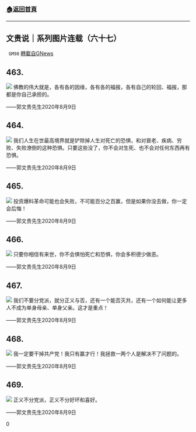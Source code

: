 ###  [:house:返回首頁](https://github.com/ourhimalayas/txt)
---

## 文贵说｜系列图片连载（六十七）
` GM98` [轉載自GNews](https://gnews.org/zh-hans/622778/)

## 463.
![]()![](https://gnews-media-offload.s3.amazonaws.com/wp-content/uploads/2020/12/06104739/102.jpg)
佛教的伟大就是，各有各的因缘，各有各的福报，各有自己的轮回、福报，那都是你自己承担的。

——郭文贵先生2020年8月9日

## 464.
![]()![](https://gnews-media-offload.s3.amazonaws.com/wp-content/uploads/2020/12/06104728/103.jpg)
我们人生在世最高境界就是铲除掉人生对死亡的恐惧，和对衰老、疾病、穷败、失败潦倒的这种恐惧。只要这些没了，你不会对生死、也不会对任何东西再有恐惧。

——郭文贵先生2020年8月9日

## 465.
![]()![](https://gnews-media-offload.s3.amazonaws.com/wp-content/uploads/2020/12/06104639/104.jpg)
投资爆料革命可能也会失败，不可能百分之百赢，但是如果你没去做，你一定会后悔！

——郭文贵先生2020年8月9日

## 466.
![]()![](https://gnews-media-offload.s3.amazonaws.com/wp-content/uploads/2020/12/06104715/106.jpg)
只要你相信有来世，你不会惧怕死亡和恐惧，你会多积德少做恶。

——郭文贵先生2020年8月9日

## 467.
![]()![](https://gnews-media-offload.s3.amazonaws.com/wp-content/uploads/2020/12/06104759/107.png)
我们不要分党派，就分正义与否，还有一个能否灭共，还有一个如何能让更多人不成为单身母亲、单身父亲。这才是重点！

——郭文贵先生2020年8月9日

## 468.
![]()![](https://gnews-media-offload.s3.amazonaws.com/wp-content/uploads/2020/12/06105039/108.png)
我一定要干掉共产党！我只有赢才行！我拯救一两个人是解决不了问题的。

——郭文贵先生2020年8月9日

## 469.
![]()![](https://gnews-media-offload.s3.amazonaws.com/wp-content/uploads/2020/12/06105049/109.png)
正义不分党派，正义不分好坏和喜好。

——郭文贵先生2020年8月9日

0
